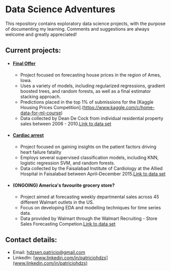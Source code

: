 # Data Science Adventures

This repository contains exploratory data science projects, with the purpose of documenting my learning. Comments and suggestions are always welcome and greatly appreciated!

## Current projects:

- #### [Final Offer](https://nbviewer.jupyter.org/github/patohdzs/data-science-adventures/blob/main/final-offer/residential-real-estate-price-prediction.ipynb)

  - Project focused on forecasting house prices in the region of Ames, Iowa.
  - Uses a variety of models, including regularized regressions, gradient boosted trees, and random forests, as well as a final estimator stacking approach.
  - Predictions placed in the top 1% of submissions for the [Kaggle Housing Prices Competition].(https://www.kaggle.com/c/home-data-for-ml-course)
  - Data collected by Dean De Cock from individual residential property sales between 2006 - 2010.[Link to data set](http://jse.amstat.org/v19n3/decock.pdf) 

- #### [Cardiac arrest](https://nbviewer.jupyter.org/github/patohdzs/data-science-adventures/blob/main/cardiac-arrest/heart-failure.ipynb) 
  - Project focused on gaining insights on the patient factors driving heart failure fatality 
  - Employs several supervised classification models, including KNN, logistic regression SVM, and random forests.
  - Data collected by the Faisalabad Institute of Cardiology at the Allied Hospital in Faisalabad between April–December 2015.[Link to data set](https://plos.figshare.com/articles/dataset/Survival_analysis_of_heart_failure_patients_A_case_study/5227684/1) 
  
- #### (ONGOING) America's favourite grocery store?
  - Project aimed at forecasting weekly departmental sales across 45 different Walmart outlets in the US.
  - Focus on developing EDA and modelling techniques for time series data.
  - Data provided by Walmart through the Walmart Recruiting - Store Sales Forecasting Competion.[Link to data set](https://www.kaggle.com/c/walmart-recruiting-store-sales-forecasting/data) 

## Contact details:
- Email: hdzsen.patricio@gmail.com
- LinkedIn: [www.linkedin.com/in/patriciohdzs](www.linkedin.com/in/patriciohdzs)
